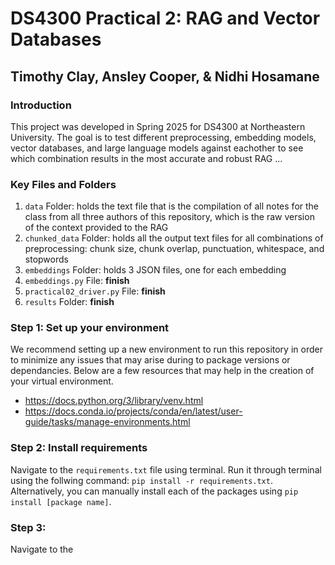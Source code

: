 # DS4300 Practical 2: RAG and Vector Databases
## Timothy Clay, Ansley Cooper, & Nidhi Hosamane

### Introduction
This project was developed in Spring 2025 for DS4300 at Northeastern University. The goal is to test different preprocessing, embedding models, vector databases, and large language models against eachother to see which combination results in the most accurate and robust RAG ... 

### Key Files and Folders
1. `data` Folder: holds the text file that is the compilation of all notes for the class from all three authors of this repository, which is the raw version of the context provided to the RAG
2. `chunked_data` Folder: holds all the output text files for all combinations of preprocessing: chunk size, chunk overlap, punctuation, whitespace, and stopwords
3. `embeddings` Folder: holds 3 JSON files, one for each embedding
4. `embeddings.py` File: **finish**
5. `practical02_driver.py` File: **finish**
6. `results` Folder: **finish**

### Step 1: Set up your environment
We recommend setting up a new environment to run this repository in order to minimize any issues that may arise during to package versions or dependancies. Below are a few resources that may help in the creation of your virtual environment. 
- https://docs.python.org/3/library/venv.html
- https://docs.conda.io/projects/conda/en/latest/user-guide/tasks/manage-environments.html

### Step 2: Install requirements
Navigate to the `requirements.txt` file using terminal. Run it through terminal using the follwing command: `pip install -r requirements.txt`. Alternatively, you can manually install each of the packages using `pip install [package name]`.

### Step 3: 
Navigate to the 
